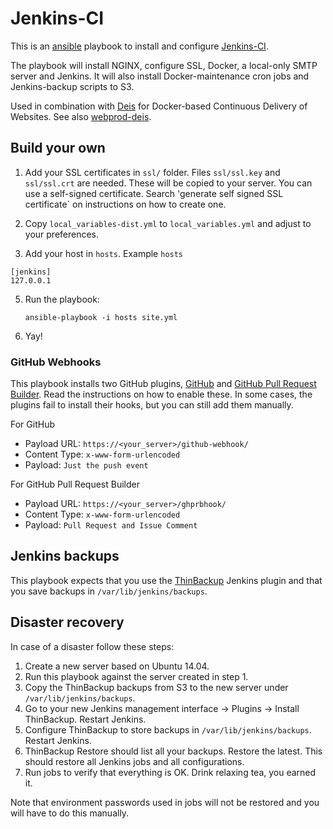 # Jenkins-CI

This is an [ansible](http://ansible.com/) playbook to install and
configure [Jenkins-CI](http://jenkins-ci.org/).

The playbook will install NGINX, configure SSL, Docker, a local-only
SMTP server and Jenkins. It will also install Docker-maintenance cron
jobs and Jenkins-backup scripts to S3.

Used in combination with [Deis](https://deis.io) for Docker-based
Continuous Delivery of Websites. See also
[webprod-deis](http://www.github.com/mozilla/webprod-deis).

## Build your own

1. Add your SSL certificates in `ssl/` folder. Files `ssl/ssl.key` and
   `ssl/ssl.crt` are needed. These will be copied to your server. You
   can use a self-signed certificate. Search 'generate self signed SSL
   certificate` on instructions on how to create one.

3. Copy `local_variables-dist.yml` to `local_variables.yml` and adjust
   to your preferences.

4. Add your host in `hosts`. Example `hosts`

```
[jenkins]
127.0.0.1
```

5. Run the playbook:

    `ansible-playbook -i hosts site.yml`

6. Yay!


### GitHub Webhooks

This playbook installs two GitHub plugins,
[GitHub](https://wiki.jenkins-ci.org/display/JENKINS/Github+Plugin)
and
[GitHub Pull Request Builder](https://wiki.jenkins-ci.org/display/JENKINS/Github+pull+request+builder+plugin). Read
the instructions on how to enable these. In some cases, the plugins
fail to install their hooks, but you can still add them manually.

For GitHub

* Payload URL: `https://<your_server>/github-webhook/`
* Content Type: `x-www-form-urlencoded`
* Payload: `Just the push event`


For GitHub Pull Request Builder

* Payload URL: `https://<your_server>/ghprbhook/`
* Content Type: `x-www-form-urlencoded`
* Payload: `Pull Request and Issue Comment`


## Jenkins backups

This playbook expects that you use the [ThinBackup](https://wiki.jenkins-ci.org/display/JENKINS/thinBackup) Jenkins plugin and that you save backups in `/var/lib/jenkins/backups`.

## Disaster recovery

In case of a disaster follow these steps:

1. Create a new server based on Ubuntu 14.04.
2. Run this playbook against the server created in step 1.
3. Copy the ThinBackup backups from S3 to the new server under `/var/lib/jenkins/backups`.
4. Go to your new Jenkins management interface -> Plugins -> Install ThinBackup. Restart Jenkins.
5. Configure ThinBackup to store backups in `/var/lib/jenkins/backups`. Restart Jenkins.
6. ThinBackup Restore should list all your backups. Restore the latest. This should restore all Jenkins jobs and all configurations.
7. Run jobs to verify that everything is OK. Drink relaxing tea, you earned it.

Note that environment passwords used in jobs will not be restored and you will have to do this manually.
